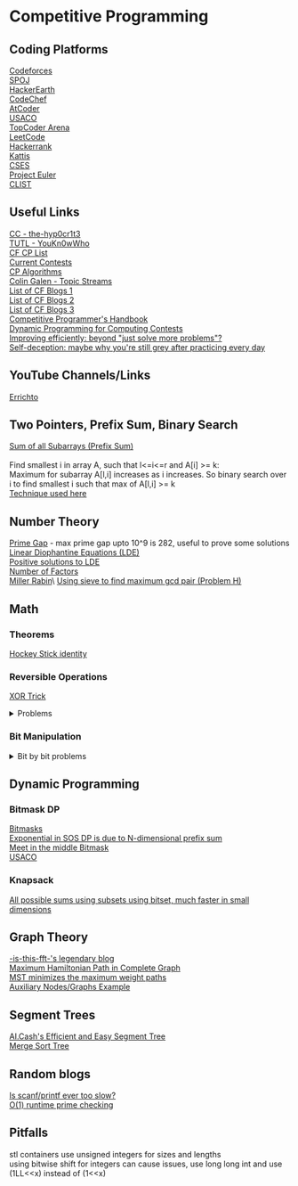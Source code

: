 # Competitive Programming

## Coding Platforms
[Codeforces](https://codeforces.com/)\
[SPOJ](https://www.spoj.com/)\
[HackerEarth](https://www.hackerearth.com/)\
[CodeChef](https://www.codechef.com)\
[AtCoder](https://atcoder.jp/)\
[USACO](https://usaco.guide/)\
[TopCoder Arena](https://arena.topcoder.com/index.html#/u/dashboard)\
[LeetCode](https://leetcode.com/)\
[Hackerrank](https://www.hackerrank.com/)\
[Kattis](https://open.kattis.com)\
[CSES](https://cses.fi/problemset/list/)\
[Project Euler](https://projecteuler.net)\
[CLIST](https://clist.by/)


## Useful Links
[CC - the-hyp0cr1t3](https://github.com/the-hyp0cr1t3/CC/tree/master)\
[TUTL - YouKn0wWho](https://codeforces.com/blog/entry/95106)\
[CF CP List](https://codeforces.com/blog/entry/23054)\
[Current Contests](https://clist.by/)\
[CP Algorithms](https://cp-algorithms.com/)\
[Colin Galen - Topic Streams](https://youtube.com/playlist?list=PLDjGkpToBsYCaRoQ-_S5MRxYMuKgHD62w&si=WpM6kXSUQlyB0boY)\
[List of CF Blogs 1](https://codeforces.com/blog/entry/91363)\
[List of CF Blogs 2](https://codeforces.com/blog/entry/57282)\
[List of CF Blogs 3](https://codeforces.com/blog/entry/13529)\
[Competitive Programmer's Handbook](https://usaco.guide/CPH.pdf)\
[Dynamic Programming for Computing Contests](https://dp-book.com/Dynamic_Programming.pdf#page=37)\
[Improving efficiently: beyond "just solve more problems"?](https://codeforces.com/blog/entry/66715?#comment-507869)\
[Self-deception: maybe why you're still grey after practicing every day](https://codeforces.com/blog/entry/98621)

## YouTube Channels/Links
[Errichto](https://www.youtube.com/@Errichto)

## Two Pointers, Prefix Sum, Binary Search
[Sum of all Subarrays (Prefix Sum)](https://www.geeksforgeeks.org/sum-of-all-subarrays/)\
\
Find smallest i in array A, such that l<=i<=r and A[i] >= k:\
Maximum for subarray A[l,i] increases as i increases.
So binary search over i to find smallest i such that max of A[l,i] >= k\
[Technique used here](https://codeforces.com/contest/1968/submission/263515125)

## Number Theory
[Prime Gap](https://en.wikipedia.org/wiki/Prime_gap#:~:text=The%20first%2060%20prime%20gaps,sequence%20A001223%20in%20the%20OEIS) - max prime gap upto 10^9 is 282, useful to prove some solutions\
[Linear Diophantine Equations (LDE)](https://math.libretexts.org/Courses/Mount_Royal_University/MATH_2150%3A_Higher_Arithmetic/5%3A_Diophantine_Equations/5.1%3A_Linear_Diophantine_Equations)\
[Positive solutions to LDE](https://math.stackexchange.com/questions/1470541/determining-the-existence-of-solutions-to-the-linear-diophantine-equation-ax)\
[Number of Factors](https://codeforces.com/blog/entry/22317)\
[Miller Rabin](https://en.wikipedia.org/wiki/Miller%E2%80%93Rabin_primality_test#:~:text=The%20Miller%E2%80%93Rabin%20algorithm%20can,log%20n%20of%20the%20input.)\
[Using sieve to find maximum gcd pair (Problem H)](https://codeforces.com/blog/entry/127377)

## Math
### Theorems
[Hockey Stick identity](https://mathworld.wolfram.com/ChristmasStockingTheorem.html)
### Reversible Operations
[XOR Trick](https://florian.github.io/xor-trick/)
<details>
<summary>Problems</summary>
<ul>
  <li><a href="https://codeforces.com/problemset/problem/430/C">CF 430 C</a></li>
</ul>
</details>

### Bit Manipulation
<details>
<summary>Bit by bit problems</summary>
<ul>
  <li><a href="https://codeforces.com/contest/1895/problem/D">CF 1895 D</a></li>
  <li><a href="https://codeforces.com/contest/1878/problem/G">CF 1878 G</a></li>
</ul>
</details>

## Dynamic Programming
### Bitmask DP
[Bitmasks](https://www.hackerearth.com/practice/algorithms/dynamic-programming/bit-masking/tutorial/)\
[Exponential in SOS DP is due to N-dimensional prefix sum](https://codeforces.com/blog/entry/105247)\
[Meet in the middle Bitmask](https://www.hackerrank.com/contests/countercode/challenges/subset)\
[USACO](https://usaco.guide/gold/dp-bitmasks?lang=cpp)

### Knapsack
[All possible sums using subsets using bitset, much faster in small dimensions](https://codeforces.com/contest/1970/submission/263159671)

## Graph Theory
[-is-this-fft-'s legendary blog](https://codeforces.com/blog/entry/68138)\
[Maximum Hamiltonian Path in Complete Graph](https://www.mimuw.edu.pl/~rytter/MYPAPERS/fun2012_submission_10.pdf)\
[MST minimizes the maximum weight paths](https://codeforces.com/gym/317667/problem/H)\
[Auxiliary Nodes/Graphs Example](https://codeforces.com/contest/1915/problem/G)

## Segment Trees
[AI.Cash's Efficient and Easy Segment Tree](https://codeforces.com/blog/entry/18051)\
[Merge Sort Tree](https://discuss.codechef.com/t/merge-sort-tree-tutorial/14277)

## Random blogs
[Is scanf/printf ever too slow?](https://codeforces.com/blog/entry/68043)\
[O(1) runtime prime checking](https://codeforces.com/blog/entry/79941?locale=en)

## Pitfalls
stl containers use unsigned integers for sizes and lengths\
using bitwise shift for integers can cause issues, use long long int and use (1LL<<x) instead of (1<<x)
